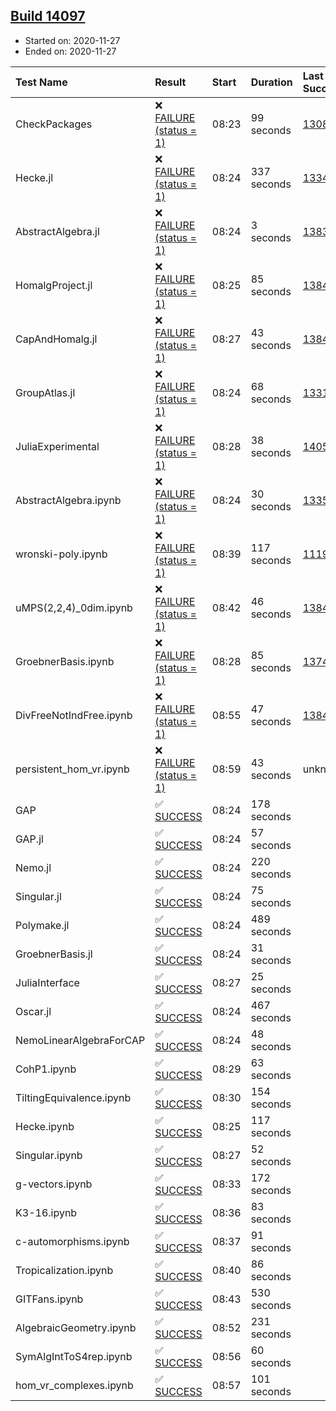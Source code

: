 ## [Build 14097](https://oscarci.mathematik.uni-kl.de/job/oscar/14097/)

* Started on: 2020-11-27
* Ended on: 2020-11-27

| Test Name    | Result | Start | Duration | Last Success | First Failure |
|:-------------|:-------|:------|:---------|:-------------|:--------------|
| CheckPackages | ❌ [FAILURE (status = 1)](https://oscarci.mathematik.uni-kl.de/job/oscar/14097/artifact/logs/build-14097/CheckPackages.log) | 08:23 | 99 seconds | [13085](https://oscarci.mathematik.uni-kl.de/job/oscar/13085/) | [13086](https://oscarci.mathematik.uni-kl.de/job/oscar/13086/) |
| Hecke.jl | ❌ [FAILURE (status = 1)](https://oscarci.mathematik.uni-kl.de/job/oscar/14097/artifact/logs/build-14097/Hecke.jl.log) | 08:24 | 337 seconds | [13341](https://oscarci.mathematik.uni-kl.de/job/oscar/13341/) | [13342](https://oscarci.mathematik.uni-kl.de/job/oscar/13342/) |
| AbstractAlgebra.jl | ❌ [FAILURE (status = 1)](https://oscarci.mathematik.uni-kl.de/job/oscar/14097/artifact/logs/build-14097/AbstractAlgebra.jl.log) | 08:24 | 3 seconds | [13837](https://oscarci.mathematik.uni-kl.de/job/oscar/13837/) | [13838](https://oscarci.mathematik.uni-kl.de/job/oscar/13838/) |
| HomalgProject.jl | ❌ [FAILURE (status = 1)](https://oscarci.mathematik.uni-kl.de/job/oscar/14097/artifact/logs/build-14097/HomalgProject.jl.log) | 08:25 | 85 seconds | [13845](https://oscarci.mathematik.uni-kl.de/job/oscar/13845/) | [13846](https://oscarci.mathematik.uni-kl.de/job/oscar/13846/) |
| CapAndHomalg.jl | ❌ [FAILURE (status = 1)](https://oscarci.mathematik.uni-kl.de/job/oscar/14097/artifact/logs/build-14097/CapAndHomalg.jl.log) | 08:27 | 43 seconds | [13845](https://oscarci.mathematik.uni-kl.de/job/oscar/13845/) | [13846](https://oscarci.mathematik.uni-kl.de/job/oscar/13846/) |
| GroupAtlas.jl | ❌ [FAILURE (status = 1)](https://oscarci.mathematik.uni-kl.de/job/oscar/14097/artifact/logs/build-14097/GroupAtlas.jl.log) | 08:24 | 68 seconds | [13311](https://oscarci.mathematik.uni-kl.de/job/oscar/13311/) | [13312](https://oscarci.mathematik.uni-kl.de/job/oscar/13312/) |
| JuliaExperimental | ❌ [FAILURE (status = 1)](https://oscarci.mathematik.uni-kl.de/job/oscar/14097/artifact/logs/build-14097/JuliaExperimental.log) | 08:28 | 38 seconds | [14052](https://oscarci.mathematik.uni-kl.de/job/oscar/14052/) | [14053](https://oscarci.mathematik.uni-kl.de/job/oscar/14053/) |
| AbstractAlgebra.ipynb | ❌ [FAILURE (status = 1)](https://oscarci.mathematik.uni-kl.de/job/oscar/14097/artifact/logs/build-14097/AbstractAlgebra.ipynb.log) | 08:24 | 30 seconds | [13355](https://oscarci.mathematik.uni-kl.de/job/oscar/13355/) | [13356](https://oscarci.mathematik.uni-kl.de/job/oscar/13356/) |
| wronski-poly.ipynb | ❌ [FAILURE (status = 1)](https://oscarci.mathematik.uni-kl.de/job/oscar/14097/artifact/logs/build-14097/wronski-poly.ipynb.log) | 08:39 | 117 seconds | [11192](https://oscarci.mathematik.uni-kl.de/job/oscar/11192/) | [11193](https://oscarci.mathematik.uni-kl.de/job/oscar/11193/) |
| uMPS(2,2,4)_0dim.ipynb | ❌ [FAILURE (status = 1)](https://oscarci.mathematik.uni-kl.de/job/oscar/14097/artifact/logs/build-14097/uMPS-2-2-4-_0dim.ipynb.log) | 08:42 | 46 seconds | [13841](https://oscarci.mathematik.uni-kl.de/job/oscar/13841/) | [13842](https://oscarci.mathematik.uni-kl.de/job/oscar/13842/) |
| GroebnerBasis.ipynb | ❌ [FAILURE (status = 1)](https://oscarci.mathematik.uni-kl.de/job/oscar/14097/artifact/logs/build-14097/GroebnerBasis.ipynb.log) | 08:28 | 85 seconds | [13748](https://oscarci.mathematik.uni-kl.de/job/oscar/13748/) | [13749](https://oscarci.mathematik.uni-kl.de/job/oscar/13749/) |
| DivFreeNotIndFree.ipynb | ❌ [FAILURE (status = 1)](https://oscarci.mathematik.uni-kl.de/job/oscar/14097/artifact/logs/build-14097/DivFreeNotIndFree.ipynb.log) | 08:55 | 47 seconds | [13845](https://oscarci.mathematik.uni-kl.de/job/oscar/13845/) | [13846](https://oscarci.mathematik.uni-kl.de/job/oscar/13846/) |
| persistent_hom_vr.ipynb | ❌ [FAILURE (status = 1)](https://oscarci.mathematik.uni-kl.de/job/oscar/14097/artifact/logs/build-14097/persistent_hom_vr.ipynb.log) | 08:59 | 43 seconds | unknown | unknown |
| GAP | ✅ [SUCCESS](https://oscarci.mathematik.uni-kl.de/job/oscar/14097/artifact/logs/build-14097/GAP.log) | 08:24 | 178 seconds |  |  |
| GAP.jl | ✅ [SUCCESS](https://oscarci.mathematik.uni-kl.de/job/oscar/14097/artifact/logs/build-14097/GAP.jl.log) | 08:24 | 57 seconds |  |  |
| Nemo.jl | ✅ [SUCCESS](https://oscarci.mathematik.uni-kl.de/job/oscar/14097/artifact/logs/build-14097/Nemo.jl.log) | 08:24 | 220 seconds |  |  |
| Singular.jl | ✅ [SUCCESS](https://oscarci.mathematik.uni-kl.de/job/oscar/14097/artifact/logs/build-14097/Singular.jl.log) | 08:24 | 75 seconds |  |  |
| Polymake.jl | ✅ [SUCCESS](https://oscarci.mathematik.uni-kl.de/job/oscar/14097/artifact/logs/build-14097/Polymake.jl.log) | 08:24 | 489 seconds |  |  |
| GroebnerBasis.jl | ✅ [SUCCESS](https://oscarci.mathematik.uni-kl.de/job/oscar/14097/artifact/logs/build-14097/GroebnerBasis.jl.log) | 08:24 | 31 seconds |  |  |
| JuliaInterface | ✅ [SUCCESS](https://oscarci.mathematik.uni-kl.de/job/oscar/14097/artifact/logs/build-14097/JuliaInterface.log) | 08:27 | 25 seconds |  |  |
| Oscar.jl | ✅ [SUCCESS](https://oscarci.mathematik.uni-kl.de/job/oscar/14097/artifact/logs/build-14097/Oscar.jl.log) | 08:24 | 467 seconds |  |  |
| NemoLinearAlgebraForCAP | ✅ [SUCCESS](https://oscarci.mathematik.uni-kl.de/job/oscar/14097/artifact/logs/build-14097/NemoLinearAlgebraForCAP.log) | 08:24 | 48 seconds |  |  |
| CohP1.ipynb | ✅ [SUCCESS](https://oscarci.mathematik.uni-kl.de/job/oscar/14097/artifact/logs/build-14097/CohP1.ipynb.log) | 08:29 | 63 seconds |  |  |
| TiltingEquivalence.ipynb | ✅ [SUCCESS](https://oscarci.mathematik.uni-kl.de/job/oscar/14097/artifact/logs/build-14097/TiltingEquivalence.ipynb.log) | 08:30 | 154 seconds |  |  |
| Hecke.ipynb | ✅ [SUCCESS](https://oscarci.mathematik.uni-kl.de/job/oscar/14097/artifact/logs/build-14097/Hecke.ipynb.log) | 08:25 | 117 seconds |  |  |
| Singular.ipynb | ✅ [SUCCESS](https://oscarci.mathematik.uni-kl.de/job/oscar/14097/artifact/logs/build-14097/Singular.ipynb.log) | 08:27 | 52 seconds |  |  |
| g-vectors.ipynb | ✅ [SUCCESS](https://oscarci.mathematik.uni-kl.de/job/oscar/14097/artifact/logs/build-14097/g-vectors.ipynb.log) | 08:33 | 172 seconds |  |  |
| K3-16.ipynb | ✅ [SUCCESS](https://oscarci.mathematik.uni-kl.de/job/oscar/14097/artifact/logs/build-14097/K3-16.ipynb.log) | 08:36 | 83 seconds |  |  |
| c-automorphisms.ipynb | ✅ [SUCCESS](https://oscarci.mathematik.uni-kl.de/job/oscar/14097/artifact/logs/build-14097/c-automorphisms.ipynb.log) | 08:37 | 91 seconds |  |  |
| Tropicalization.ipynb | ✅ [SUCCESS](https://oscarci.mathematik.uni-kl.de/job/oscar/14097/artifact/logs/build-14097/Tropicalization.ipynb.log) | 08:40 | 86 seconds |  |  |
| GITFans.ipynb | ✅ [SUCCESS](https://oscarci.mathematik.uni-kl.de/job/oscar/14097/artifact/logs/build-14097/GITFans.ipynb.log) | 08:43 | 530 seconds |  |  |
| AlgebraicGeometry.ipynb | ✅ [SUCCESS](https://oscarci.mathematik.uni-kl.de/job/oscar/14097/artifact/logs/build-14097/AlgebraicGeometry.ipynb.log) | 08:52 | 231 seconds |  |  |
| SymAlgIntToS4rep.ipynb | ✅ [SUCCESS](https://oscarci.mathematik.uni-kl.de/job/oscar/14097/artifact/logs/build-14097/SymAlgIntToS4rep.ipynb.log) | 08:56 | 60 seconds |  |  |
| hom_vr_complexes.ipynb | ✅ [SUCCESS](https://oscarci.mathematik.uni-kl.de/job/oscar/14097/artifact/logs/build-14097/hom_vr_complexes.ipynb.log) | 08:57 | 101 seconds |  |  |
